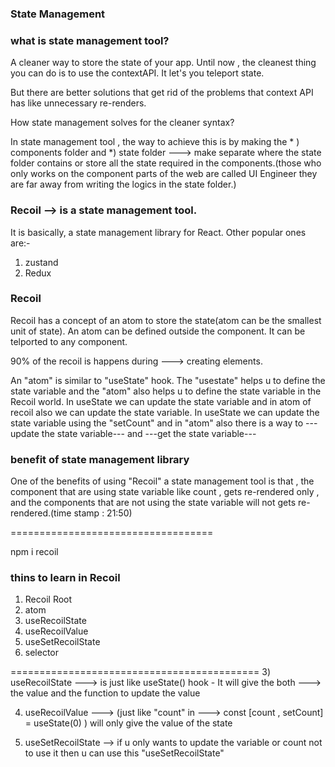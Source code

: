 ### State Management

### what is state management tool?

A cleaner way to store the state of your app. Until now , the cleanest thing you can do is to use the contextAPI. It let's you teleport state.

But there are better solutions that get rid of the problems that context API has like unnecessary re-renders.

How state management solves for the cleaner syntax?

In state management tool , the way to achieve this is by making the * ) components folder and *) state folder ---> make separate where the state folder contains or store all the state required in the components.(those who only works on the component parts of the web are called UI Engineer they are far away from writing the logics in the state folder.)

### Recoil -->  is a state management tool. 
It is basically, a state management library for React.
Other popular ones are:-
1) zustand
2) Redux

### Recoil

Recoil has a concept of an atom to store the state(atom can be the smallest unit of state). An atom can be defined outside the component. It can be telported to any component. 

90% of the recoil is happens during ---> creating elements.

An "atom" is similar to "useState" hook. The "usestate" helps u to define the state variable and the "atom" also helps u to define the state variable in the Recoil world.
In useState we can update the state variable and in atom of recoil also we can update the state variable.
In useState we can update the state variable using the "setCount" and in "atom" also there is a way to ---update the state variable--- and ---get the state variable---


### benefit of state management library
One of the benefits of using "Recoil" a state management tool is that , the component that are using state variable like count , gets re-rendered only , and the components that are not using the state variable will not gets re-rendered.(time stamp : 21:50)

===================================

npm i recoil

### thins to learn in Recoil

1) Recoil Root
2) atom
3) useRecoilState
4) useRecoilValue
5) useSetRecoilState
6) selector


===========================================
3) useRecoilState ---> is just like useState() hook - It will give the both ---> the value and the function to update the value

4) useRecoilValue ---> (just like "count" in ---> 
const [count , setCount] = useState(0) )
will only give the value of the state

5) useSetRecoilState --> if u only wants to update the variable or count not to use it then u can use this "useSetRecoilState"